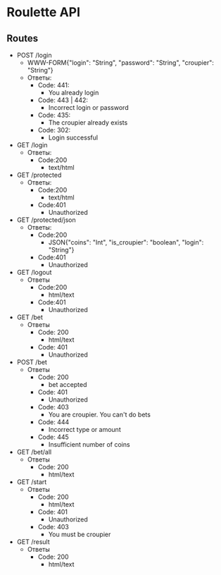 # Roulette API
## Routes
- POST /login
  - WWW-FORM{"login": "String", "password": "String", "croupier": "String"}
  - Ответы:
    - Code: 441:
      - You already login
    - Code: 443 | 442:
      - Incorrect login or password
    - Code: 435:
      - The croupier already exists
    - Code: 302:
      - Login successful
- GET /login
  - Ответы:
    - Code:200
      - text/html
- GET /protected
  - Ответы:
    - Code:200
      - text/html
    - Code:401
      - Unauthorized
- GET /protected/json
  - Ответы:
    - Code:200
      - JSON{"coins": "Int", "is_croupier": "boolean", "login": "String"}
    - Code:401
      - Unauthorized
- GET /logout
  - Ответы
    - Code:200
      - html/text
    - Code:401
      - Unauthorized
- GET /bet
  - Ответы
    - Code: 200
      - html/text
    - Code: 401
      - Unauthorized
- POST /bet
  - Ответы
    - Code: 200
      - bet accepted
    - Code: 401
      - Unauthorized
    - Code: 403
      - You are croupier. You can't do bets
    - Code: 444
      - Incorrect type or amount
    - Code: 445
      - Insufficient number of coins
- GET /bet/all
  - Ответы
    - Code: 200
      - html/text
- GET /start
  - Ответы
    - Code: 200
      - html/text
    - Code: 401
      - Unauthorized
    - Code: 403
      - You must be croupier
- GET /result
  - Ответы
    - Code: 200
      - html/text